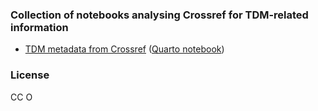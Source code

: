 ### Collection of notebooks analysing Crossref for TDM-related information

- [TDM metadata from Crossref](tdm_metadata.md) ([Quarto notebook](tdm_metadata.qmd))

### License

CC O